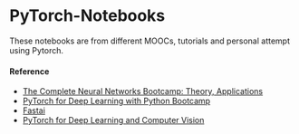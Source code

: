 # PyTorch-Notebooks
These notebooks are from different MOOCs, tutorials and personal attempt using Pytorch.

#### Reference
* [The Complete Neural Networks Bootcamp: Theory, Applications](https://www.udemy.com/course/the-complete-neural-networks-bootcamp-theory-applications/?src=sac&kw=complete+neural)
* [PyTorch for Deep Learning with Python Bootcamp](https://www.udemy.com/course/pytorch-for-deep-learning-with-python-bootcamp/)
* [Fastai](https://www.fast.ai/)
* [PyTorch for Deep Learning and Computer Vision](https://www.udemy.com/course/pytorch-for-deep-learning-and-computer-vision/)

